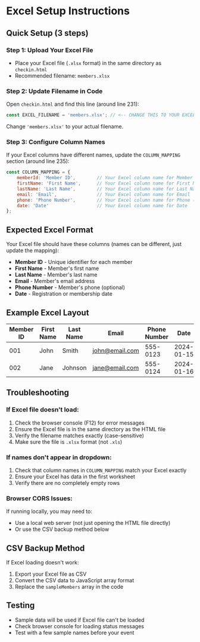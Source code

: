 # Excel Setup Instructions

## Quick Setup (3 steps)

### Step 1: Upload Your Excel File
- Place your Excel file (`.xlsx` format) in the same directory as `checkin.html`
- Recommended filename: `members.xlsx`

### Step 2: Update Filename in Code
Open `checkin.html` and find this line (around line 231):
```javascript
const EXCEL_FILENAME = 'members.xlsx'; // <-- CHANGE THIS TO YOUR EXCEL FILE NAME
```
Change `'members.xlsx'` to your actual filename.

### Step 3: Configure Column Names
If your Excel columns have different names, update the `COLUMN_MAPPING` section (around line 235):

```javascript
const COLUMN_MAPPING = {
    memberId: 'Member ID',        // Your Excel column name for Member ID
    firstName: 'First Name',      // Your Excel column name for First Name  
    lastName: 'Last Name',        // Your Excel column name for Last Name
    email: 'Email',               // Your Excel column name for Email
    phone: 'Phone Number',        // Your Excel column name for Phone (optional)
    date: 'Date'                  // Your Excel column name for Date
};
```

## Expected Excel Format

Your Excel file should have these columns (names can be different, just update the mapping):
- **Member ID** - Unique identifier for each member
- **First Name** - Member's first name
- **Last Name** - Member's last name  
- **Email** - Member's email address
- **Phone Number** - Member's phone (optional)
- **Date** - Registration or membership date

## Example Excel Layout
| Member ID | First Name | Last Name | Email | Phone Number | Date |
|-----------|------------|-----------|-------|--------------|------|
| 001 | John | Smith | john@email.com | 555-0123 | 2024-01-15 |
| 002 | Jane | Johnson | jane@email.com | 555-0124 | 2024-01-16 |

## Troubleshooting

### If Excel file doesn't load:
1. Check the browser console (F12) for error messages
2. Ensure the Excel file is in the same directory as the HTML file
3. Verify the filename matches exactly (case-sensitive)
4. Make sure the file is `.xlsx` format (not `.xls`)

### If names don't appear in dropdown:
1. Check that column names in `COLUMN_MAPPING` match your Excel exactly
2. Ensure your Excel has data in the first worksheet
3. Verify there are no completely empty rows

### Browser CORS Issues:
If running locally, you may need to:
- Use a local web server (not just opening the HTML file directly)
- Or use the CSV backup method below

## CSV Backup Method

If Excel loading doesn't work:
1. Export your Excel file as CSV
2. Convert the CSV data to JavaScript array format
3. Replace the `sampleMembers` array in the code

## Testing
- Sample data will be used if Excel file can't be loaded
- Check browser console for loading status messages
- Test with a few sample names before your event